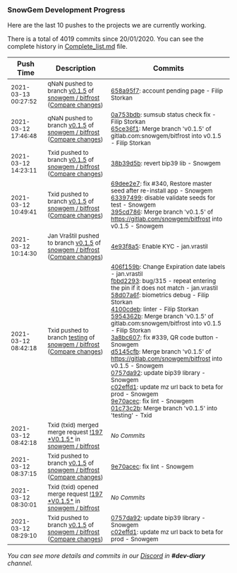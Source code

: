 
### SnowGem Development Progress

Here are the last 10 pushes to the projects we are currently working.

There is a total of 4019 commits since 20/01/2020. You can see the complete history in
 [Complete_list.md](Complete_list.md) file.

| Push Time | Description | Commits |
| --- | --- | --- |
| <sub>2021-03-13 00:27:52</sub> | <sub>qNaN pushed to branch [v0\.1\.5](https://gitlab.com/snowgem/bitfrost/commits/v0.1.5) of [snowgem / bitfrost](https://gitlab.com/snowgem/bitfrost) ([Compare changes](https://gitlab.com/snowgem/bitfrost/compare/65ce36f111a8fa4f8c910fb670751c9a7efcd75a...658a95f79e2681408cb4acb448c5cdd4ef73ced3))</sub> | <sub>[658a95f7](https://gitlab.com/snowgem/bitfrost/-/commit/658a95f79e2681408cb4acb448c5cdd4ef73ced3): account pending page - Filip Storkan</sub> |
| <sub>2021-03-12 17:46:48</sub> | <sub>qNaN pushed to branch [v0\.1\.5](https://gitlab.com/snowgem/bitfrost/commits/v0.1.5) of [snowgem / bitfrost](https://gitlab.com/snowgem/bitfrost) ([Compare changes](https://gitlab.com/snowgem/bitfrost/compare/38b39d5b674618b50178fec181ca14ff825b4356...65ce36f111a8fa4f8c910fb670751c9a7efcd75a))</sub> | <sub>[0a753bdb](https://gitlab.com/snowgem/bitfrost/-/commit/0a753bdbed70f4465e3fd5ff8ca50449ecebdc2b): sumsub status check fix - Filip Storkan<br>[65ce36f1](https://gitlab.com/snowgem/bitfrost/-/commit/65ce36f111a8fa4f8c910fb670751c9a7efcd75a): Merge branch 'v0.1.5' of gitlab.com:snowgem/bitfrost into v0.1.5 - Filip Storkan</sub> |
| <sub>2021-03-12 14:23:11</sub> | <sub>Txid pushed to branch [v0\.1\.5](https://gitlab.com/snowgem/bitfrost/commits/v0.1.5) of [snowgem / bitfrost](https://gitlab.com/snowgem/bitfrost) ([Compare changes](https://gitlab.com/snowgem/bitfrost/compare/395cd78621fbb35faefb7770cd99effe9ff2e598...38b39d5b674618b50178fec181ca14ff825b4356))</sub> | <sub>[38b39d5b](https://gitlab.com/snowgem/bitfrost/-/commit/38b39d5b674618b50178fec181ca14ff825b4356): revert bip39 lib - Snowgem</sub> |
| <sub>2021-03-12 10:49:41</sub> | <sub>Txid pushed to branch [v0\.1\.5](https://gitlab.com/snowgem/bitfrost/commits/v0.1.5) of [snowgem / bitfrost](https://gitlab.com/snowgem/bitfrost) ([Compare changes](https://gitlab.com/snowgem/bitfrost/compare/4e93f8a5a3c58f9dbdee1e36ebdc103329dd69bb...395cd78621fbb35faefb7770cd99effe9ff2e598))</sub> | <sub>[69dee2e7](https://gitlab.com/snowgem/bitfrost/-/commit/69dee2e7a746dc7858c240efd7891fb3581b4a62): fix #340, Restore master seed after re-install app - Snowgem<br>[63397499](https://gitlab.com/snowgem/bitfrost/-/commit/63397499b8de2a9d1f419fcf4bd377146ba18b5b): disable validate seeds for test - Snowgem<br>[395cd786](https://gitlab.com/snowgem/bitfrost/-/commit/395cd78621fbb35faefb7770cd99effe9ff2e598): Merge branch 'v0.1.5' of https://gitlab.com/snowgem/bitfrost into v0.1.5 - Snowgem</sub> |
| <sub>2021-03-12 10:14:30</sub> | <sub>Jan Vraštil pushed to branch [v0\.1\.5](https://gitlab.com/snowgem/bitfrost/commits/v0.1.5) of [snowgem / bitfrost](https://gitlab.com/snowgem/bitfrost) ([Compare changes](https://gitlab.com/snowgem/bitfrost/compare/9e70acec5dec95a989b7a4f9e0925063d08c0ef9...4e93f8a5a3c58f9dbdee1e36ebdc103329dd69bb))</sub> | <sub>[4e93f8a5](https://gitlab.com/snowgem/bitfrost/-/commit/4e93f8a5a3c58f9dbdee1e36ebdc103329dd69bb): Enable KYC - jan.vrastil</sub> |
| <sub>2021-03-12 08:42:18</sub> | <sub>Txid pushed to branch [testing](https://gitlab.com/snowgem/bitfrost/commits/testing) of [snowgem / bitfrost](https://gitlab.com/snowgem/bitfrost) ([Compare changes](https://gitlab.com/snowgem/bitfrost/compare/7952378f75ca2a2f334cb9fd8a7b5c9c7f0691c6...01c73c2b5dddd01394a42fa23b156abddd995fad))</sub> | <sub>[406f159b](https://gitlab.com/snowgem/bitfrost/-/commit/406f159b3c74461550f8cee22569420026145acb): Change Expiration date labels - jan.vrastil<br>[fbbd2293](https://gitlab.com/snowgem/bitfrost/-/commit/fbbd229356a9e4c4797ebf3f343dc29a6f511dc3): bug/315 - repeat entering the pin if it does not match - jan.vrastil<br>[58d07a6f](https://gitlab.com/snowgem/bitfrost/-/commit/58d07a6f54c7f90bd7769392d4bae3843eefb8c2): biometrics debug - Filip Storkan<br>[4100cdeb](https://gitlab.com/snowgem/bitfrost/-/commit/4100cdebc4c402670f1972171b441d98eb17960d): linter - Filip Storkan<br>[5954362b](https://gitlab.com/snowgem/bitfrost/-/commit/5954362b55af79e65c231f1b101ff7362634b829): Merge branch 'v0.1.5' of gitlab.com:snowgem/bitfrost into v0.1.5 - Filip Storkan<br>[3a8bc607](https://gitlab.com/snowgem/bitfrost/-/commit/3a8bc607d2128f99da4067a0eb7025f5b9958692): fix #339, QR code button - Snowgem<br>[d5145cfb](https://gitlab.com/snowgem/bitfrost/-/commit/d5145cfb39804d5979bac9d0e95c17dca0faa2da): Merge branch 'v0.1.5' of https://gitlab.com/snowgem/bitfrost into v0.1.5 - Snowgem<br>[0757da92](https://gitlab.com/snowgem/bitfrost/-/commit/0757da922d8c4425b62550aa7cb4d92a8a755ec3): update bip39 library - Snowgem<br>[c02effd1](https://gitlab.com/snowgem/bitfrost/-/commit/c02effd1b31b68ac6c843ff412fdff5d8964b42e): update mz url back to beta for prod - Snowgem<br>[9e70acec](https://gitlab.com/snowgem/bitfrost/-/commit/9e70acec5dec95a989b7a4f9e0925063d08c0ef9): fix lint - Snowgem<br>[01c73c2b](https://gitlab.com/snowgem/bitfrost/-/commit/01c73c2b5dddd01394a42fa23b156abddd995fad): Merge branch 'v0.1.5' into 'testing' - Txid</sub> |
| <sub>2021-03-12 08:42:18</sub> | <sub>Txid (txid) merged merge request [\!197 \*V0\.1\.5\*](https://gitlab.com/snowgem/bitfrost/-/merge_requests/197) in [snowgem / bitfrost](https://gitlab.com/snowgem/bitfrost)</sub> | <sub>_No Commits_</sub> |
| <sub>2021-03-12 08:37:15</sub> | <sub>Txid pushed to branch [v0\.1\.5](https://gitlab.com/snowgem/bitfrost/commits/v0.1.5) of [snowgem / bitfrost](https://gitlab.com/snowgem/bitfrost) ([Compare changes](https://gitlab.com/snowgem/bitfrost/compare/c02effd1b31b68ac6c843ff412fdff5d8964b42e...9e70acec5dec95a989b7a4f9e0925063d08c0ef9))</sub> | <sub>[9e70acec](https://gitlab.com/snowgem/bitfrost/-/commit/9e70acec5dec95a989b7a4f9e0925063d08c0ef9): fix lint - Snowgem</sub> |
| <sub>2021-03-12 08:30:01</sub> | <sub>Txid (txid) opened merge request [\!197 \*V0\.1\.5\*](https://gitlab.com/snowgem/bitfrost/-/merge_requests/197) in [snowgem / bitfrost](https://gitlab.com/snowgem/bitfrost)</sub> | <sub>_No Commits_</sub> |
| <sub>2021-03-12 08:29:10</sub> | <sub>Txid pushed to branch [v0\.1\.5](https://gitlab.com/snowgem/bitfrost/commits/v0.1.5) of [snowgem / bitfrost](https://gitlab.com/snowgem/bitfrost) ([Compare changes](https://gitlab.com/snowgem/bitfrost/compare/d5145cfb39804d5979bac9d0e95c17dca0faa2da...c02effd1b31b68ac6c843ff412fdff5d8964b42e))</sub> | <sub>[0757da92](https://gitlab.com/snowgem/bitfrost/-/commit/0757da922d8c4425b62550aa7cb4d92a8a755ec3): update bip39 library - Snowgem<br>[c02effd1](https://gitlab.com/snowgem/bitfrost/-/commit/c02effd1b31b68ac6c843ff412fdff5d8964b42e): update mz url back to beta for prod - Snowgem</sub> |

_You can see more details and commits in our [Discord](https://discord.gg/zumGnbg) in **#dev-diary** channel._
